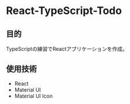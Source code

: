 # React-TypeScript-Todo

## 目的
TypeScriptの練習でReactアプリケーションを作成。

## 使用技術
- React
- Material UI
- Material UI Icon
